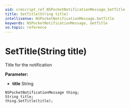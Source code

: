 ```yaml
---
uid: crmscript_ref_NSPocketNotificationMessage_SetTitle
title: SetTitle(String title)
intellisense: NSPocketNotificationMessage.SetTitle
keywords: NSPocketNotificationMessage, GetTitle
so.topic: reference
---
```


# SetTitle(String title)

Title for the notification

**Parameter:** 
 - **title** String

```crmscript
NSPocketNotificationMessage thing;
String title;
thing.SetTitle(title);
```

